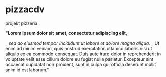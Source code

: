 # pizzacdv
projekt pizzeria

**"Lorem ipsum dolor sit amet, consectetur adipiscing elit,**

_ _sed do eiusmod tempor incididunt ut labore et dolore magna aliqua._ _
Ut enim ad minim veniam, quis nostrud exercitation ullamco laboris nisi ut aliquip ex ea commodo consequat.
Duis aute irure dolor in reprehenderit in voluptate velit esse cillum dolore eu fugiat nulla pariatur.
Excepteur sint occaecat cupidatat non proident, sunt in culpa qui officia deserunt mollit anim id est laborum."
